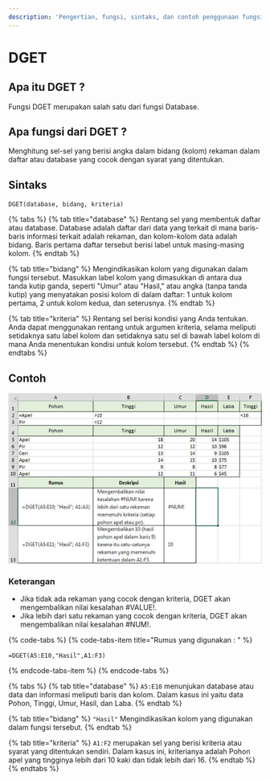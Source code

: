 ```yaml
---
description: 'Pengertian, fungsi, sintaks, dan contoh penggunaan fungsi DGET pada Ms.Excel.'
---
```


# DGET

## Apa itu DGET ? <a id="apa-itu-dcount"></a>

 Fungsi DGET merupakan salah satu dari fungsi Database.

## Apa fungsi dari DGET ?  <a id="apa-fungsi-dari-dcount"></a>

 Menghitung sel-sel yang berisi angka dalam bidang \(kolom\) rekaman dalam daftar atau database yang cocok dengan syarat yang ditentukan.

## Sintaks <a id="sintaks"></a>

```text
DGET(database, bidang, kriteria)
```

{% tabs %}
{% tab title="database" %}
Rentang sel yang membentuk daftar atau database. Database adalah daftar dari data yang terkait di mana baris-baris informasi terkait adalah rekaman, dan kolom-kolom data adalah bidang. Baris pertama daftar tersebut berisi label untuk masing-masing kolom.
{% endtab %}

{% tab title="bidang" %}
Mengindikasikan kolom yang digunakan dalam fungsi tersebut. Masukkan label kolom yang dimasukkan di antara dua tanda kutip ganda, seperti "Umur" atau "Hasil," atau angka \(tanpa tanda kutip\) yang menyatakan posisi kolom di dalam daftar: 1 untuk kolom pertama, 2 untuk kolom kedua, dan seterusnya.
{% endtab %}

{% tab title="kriteria" %}
Rentang sel berisi kondisi yang Anda tentukan. Anda dapat menggunakan rentang untuk argumen kriteria, selama meliputi setidaknya satu label kolom dan setidaknya satu sel di bawah label kolom di mana Anda menentukan kondisi untuk kolom tersebut.
{% endtab %}
{% endtabs %}

## Contoh <a id="contoh"></a>

![](../.gitbook/assets/dget.JPG)

### Keterangan <a id="keterangan"></a>

* Jika tidak ada rekaman yang cocok dengan kriteria, DGET akan mengembalikan nilai kesalahan \#VALUE!.
* Jika lebih dari satu rekaman yang cocok dengan kriteria, DGET akan mengembalikan nilai kesalahan \#NUM!.

{% code-tabs %}
{% code-tabs-item title="Rumus yang digunakan : " %}
```text
=DGET(A5:E10,"Hasil",A1:F3)
```
{% endcode-tabs-item %}
{% endcode-tabs %}

{% tabs %}
{% tab title="database" %}
`A5:E10` menunjukan database atau data dan informasi meliputi baris dan kolom. Dalam kasus ini yaitu data Pohon, Tinggi, Umur, Hasil, dan Laba.
{% endtab %}

{% tab title="bidang" %}
`"Hasil"` Mengindikasikan kolom yang digunakan dalam fungsi tersebut. 
{% endtab %}

{% tab title="kriteria" %}
`A1:F2` merupakan sel yang berisi kriteria atau syarat yang ditentukan sendiri. Dalam kasus ini, kriterianya adalah Pohon apel yang tingginya lebih dari 10 kaki dan tidak lebih dari 16.
{% endtab %}
{% endtabs %}



